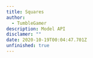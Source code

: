 ```yaml
---
title: Squares
author:
  - TumbleGamer
description: Model API
disclamer: ""
date: 2020-10-19T00:04:47.701Z
unfinished: true
---
```

